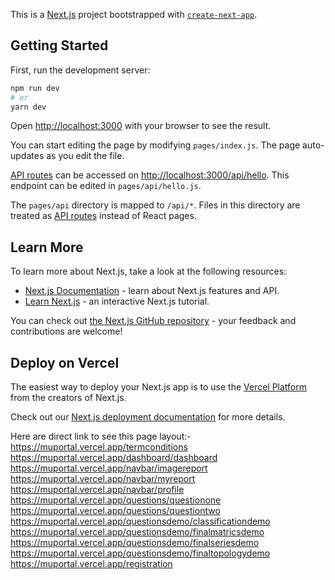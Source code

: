 This is a [Next.js](https://nextjs.org/) project bootstrapped with [`create-next-app`](https://github.com/vercel/next.js/tree/canary/packages/create-next-app).

## Getting Started

First, run the development server:

```bash
npm run dev
# or
yarn dev
```

Open [http://localhost:3000](http://localhost:3000) with your browser to see the result.

You can start editing the page by modifying `pages/index.js`. The page auto-updates as you edit the file.

[API routes](https://nextjs.org/docs/api-routes/introduction) can be accessed on [http://localhost:3000/api/hello](http://localhost:3000/api/hello). This endpoint can be edited in `pages/api/hello.js`.

The `pages/api` directory is mapped to `/api/*`. Files in this directory are treated as [API routes](https://nextjs.org/docs/api-routes/introduction) instead of React pages.

## Learn More

To learn more about Next.js, take a look at the following resources:

- [Next.js Documentation](https://nextjs.org/docs) - learn about Next.js features and API.
- [Learn Next.js](https://nextjs.org/learn) - an interactive Next.js tutorial.

You can check out [the Next.js GitHub repository](https://github.com/vercel/next.js/) - your feedback and contributions are welcome!

## Deploy on Vercel

The easiest way to deploy your Next.js app is to use the [Vercel Platform](https://vercel.com/new?utm_medium=default-template&filter=next.js&utm_source=create-next-app&utm_campaign=create-next-app-readme) from the creators of Next.js.

Check out our [Next.js deployment documentation](https://nextjs.org/docs/deployment) for more details.


Here are direct link to see this page layout:-
https://muportal.vercel.app/termconditions
https://muportal.vercel.app/dashboard/dashboard
https://muportal.vercel.app/navbar/imagereport
https://muportal.vercel.app/navbar/myreport
https://muportal.vercel.app/navbar/profile
https://muportal.vercel.app/questions/questionone
https://muportal.vercel.app/questions/questiontwo
https://muportal.vercel.app/questionsdemo/classificationdemo
https://muportal.vercel.app/questionsdemo/finalmatricsdemo
https://muportal.vercel.app/questionsdemo/finalseriesdemo
https://muportal.vercel.app/questionsdemo/finaltopologydemo
https://muportal.vercel.app/registration
